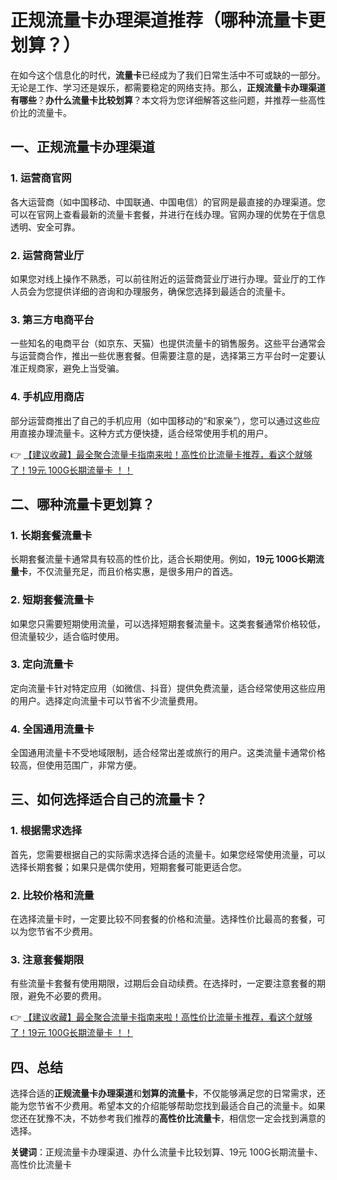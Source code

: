 # 正规流量卡办理渠道推荐（哪种流量卡更划算？）

在如今这个信息化的时代，**流量卡**已经成为了我们日常生活中不可或缺的一部分。无论是工作、学习还是娱乐，都需要稳定的网络支持。那么，**正规流量卡办理渠道有哪些**？**办什么流量卡比较划算**？本文将为您详细解答这些问题，并推荐一些高性价比的流量卡。

## 一、正规流量卡办理渠道

### 1. 运营商官网
各大运营商（如中国移动、中国联通、中国电信）的官网是最直接的办理渠道。您可以在官网上查看最新的流量卡套餐，并进行在线办理。官网办理的优势在于信息透明、安全可靠。

### 2. 运营商营业厅
如果您对线上操作不熟悉，可以前往附近的运营商营业厅进行办理。营业厅的工作人员会为您提供详细的咨询和办理服务，确保您选择到最适合的流量卡。

### 3. 第三方电商平台
一些知名的电商平台（如京东、天猫）也提供流量卡的销售服务。这些平台通常会与运营商合作，推出一些优惠套餐。但需要注意的是，选择第三方平台时一定要认准正规商家，避免上当受骗。

### 4. 手机应用商店
部分运营商推出了自己的手机应用（如中国移动的“和家亲”），您可以通过这些应用直接办理流量卡。这种方式方便快捷，适合经常使用手机的用户。

👉 [【建议收藏】最全聚合流量卡指南来啦！高性价比流量卡推荐，看这个就够了！19元 100G长期流量卡 ！！](https://bit.ly/Liuliangka)

## 二、哪种流量卡更划算？

### 1. 长期套餐流量卡
长期套餐流量卡通常具有较高的性价比，适合长期使用。例如，**19元 100G长期流量卡**，不仅流量充足，而且价格实惠，是很多用户的首选。

### 2. 短期套餐流量卡
如果您只需要短期使用流量，可以选择短期套餐流量卡。这类套餐通常价格较低，但流量较少，适合临时使用。

### 3. 定向流量卡
定向流量卡针对特定应用（如微信、抖音）提供免费流量，适合经常使用这些应用的用户。选择定向流量卡可以节省不少流量费用。

### 4. 全国通用流量卡
全国通用流量卡不受地域限制，适合经常出差或旅行的用户。这类流量卡通常价格较高，但使用范围广，非常方便。

## 三、如何选择适合自己的流量卡？

### 1. 根据需求选择
首先，您需要根据自己的实际需求选择合适的流量卡。如果您经常使用流量，可以选择长期套餐；如果只是偶尔使用，短期套餐可能更适合您。

### 2. 比较价格和流量
在选择流量卡时，一定要比较不同套餐的价格和流量。选择性价比最高的套餐，可以为您节省不少费用。

### 3. 注意套餐期限
有些流量卡套餐有使用期限，过期后会自动续费。在选择时，一定要注意套餐的期限，避免不必要的费用。

👉 [【建议收藏】最全聚合流量卡指南来啦！高性价比流量卡推荐，看这个就够了！19元 100G长期流量卡 ！！](https://bit.ly/Liuliangka)

## 四、总结

选择合适的**正规流量卡办理渠道**和**划算的流量卡**，不仅能够满足您的日常需求，还能为您节省不少费用。希望本文的介绍能够帮助您找到最适合自己的流量卡。如果您还在犹豫不决，不妨参考我们推荐的**高性价比流量卡**，相信您一定会找到满意的选择。

**关键词**：正规流量卡办理渠道、办什么流量卡比较划算、19元 100G长期流量卡、高性价比流量卡